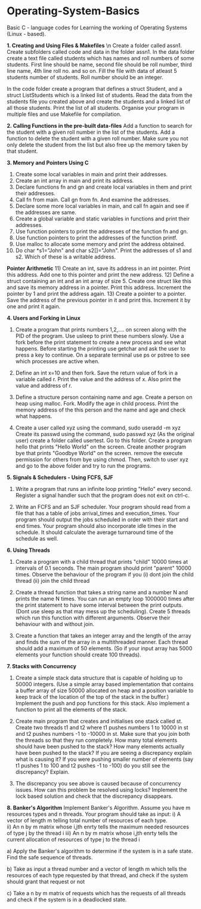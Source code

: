 # Operating-System-Basics
Basic C - language codes for Learning the working of Operating Systems (Linux - based).


**1. Creating and Using Files & Makefiles**
\n Create a folder called assn1. Create subfolders called code and data in the folder assn1. In the data folder create a text file called students which has names and roll numbers of some students. First line should be name, second file should be roll number, third line name, 4th line roll no. and so on. Fill the file with data of atleast 5 students number of students. Roll number should be an integer.

In the code folder create a program that defines a struct Student, and a struct ListStudents which is a linked list of students. Read the data from the students file you created above and create the students and a linked list of all those students. Print the list of all students. Organise your program in multiple files and use Makefile for compilation.


**2. Calling Functions in the pre-built data-files**
Add a function to search for  the student with a given roll number in the list of the students. Add a function to delete the student with a given roll number. Make sure you not only delete the student from the list but also free up the memory taken by that student.


**3. Memory and Pointers Using C**
1) Create some local variables in main and print their addresses.
2) Create an int array in main and print its address.
3) Declare functions fn and gn and create local variables in them and print their addresses.
4) Call fn from main. Call gn from fn. And examine the addresses.
5) Declare some more local  variables in main, and call fn again and see if the addresses are same.
6) Create a global variable and static variables in functions and print their addresses.
7) Use function pointers to print the addresses of the function fn and gn.
8) Use function pointers to print the addresses of the function printf.
9) Use malloc to allocate some memory and print the address obtained.
10) Do char *s1="John" and char s2[]="John". Print the addresses of s1 and s2. Which of these is a writable address.

**Pointer Arithmetic**
11) Create an int, save its address in an int pointer. Print this address. Add one to this pointer and print the new address.
12) Define a struct containing an int and an int array of size 5. Create one struct like this and save its memory address in a pointer. Print this address. Increment the pointer by 1 and print the address again.
13) Create a pointer to a pointer. Save the address of the previous pointer in it and print this. Increment it by one and print it again.


**4. Users and Forking in Linux**
1) Create a program that prints numbers 1,2,.... on screen along with the PID of the program. Use usleep to print these numbers slowly. Use a fork before the print statement to create a new process and see what happens. Before starting the printing use getchar and ask the user to press a key to continue.
On a separate terminal use ps or pstree to see which processes are active when.

2) Define an int x=10 and then fork. Save the return value of fork in a variable called r.
Print the value and the address of x. Also print the value and address of r.

3) Define a structure person containing name and age. Create a person on heap using malloc.
Fork. Modify the age in child process. Print the memory address of the this person and the name and age and check what happens.

4) Create a user called xyz using the command,       sudo useradd -m xyz
Create its passwd using the command,       sudo passwd xyz
(As the original user) create a folder called usertest. Go to this folder. Create a program hello that prints "Hello World" on the screen. Create another program bye that prints "Goodbye World" on the screen.
remove the execute permission for others from bye using chmod. Then, switch to user xyz and go to the above folder and try to run the programs.


**5.  Signals & Schedulers - Using FCFS, SJF**
1) Write a program that runs an infinite loop printing "Hello"  every second. Register a signal handler such that the program does not exit on ctrl-c.

2) Write an FCFS and an SJF scheduler. Your program should read from a file that has a table of jobs arrival_times and execution_times. Your program should output the jobs scheduled in order with their start and end times. Your program should also incorporate idle times in the schedule. It should calculate the average  turnaround time of the schedule as well.


**6. Using Threads**
1) Create a program with a child thread that prints "child" 10000 times at intervals of 0.1 seconds.  The main program should print "parent" 10000 times. Observe the behaviour of the program if you 
      (i) dont join the child thread
      (ii) join the child thread

2) Create a thread function that takes a string name and a number N and prints the name N times. You can run an empty loop 1000000 times after the print statement to have some interval between the print outputs. (Dont use sleep as that may mess up the scheduling). Create 5 threads which run this function with different arguments. Observe their behaviour with and without join.

3) Create a function that takes an integer array and the length of the array and finds the sum of the array in a multithreaded manner. Each thread should add a maximum of 50 elements. (So if your input array has 5000 elements your function should create 100 threads).


**7. Stacks with Concurrency**
1) Create a simple stack data structure that is capable of holding up to 50000 integers. (Use a simple array based implementation that contains a buffer array of size 50000 allocated on heap and a position variable to keep track of the location of the top of the stack in the buffer.) Implement the push and pop functions for this stack. Also implement a function to print all the elements of the stack.

2) Create main program that creates and initialises one stack called st. Create two threads t1 and t2 where t1 pushes numbers 1 to 10000 in st and t2 pushes numbers -1 to -10000 in st. Make sure that you join both the threads so that they run completely. How many total elements should have been pushed to the stack? How many elements actually have been pushed to the stack? If you are seeing a discrepancy explain what is causing it? If you were pushing smaller number of elements (say t1 pushes 1 to 100 and t2 pushes -1 to -100) do you still see the discrepancy? Explain.

3) The discrepancy you see above is caused because of concurrency issues. How can this problem be resolved using locks? Implement the lock based solution and check that the discrepancy disappears.


**8. Banker's Algorithm**
Implement Banker's Algorithm. Assume you have m resources types and n threads. Your program should take as input:
  i) A vector of length m telling total number of resources of each type.  
  ii) An n by m matrix whose i,jth enrty tells the maximum needed resources of type j by the thread i
  iii) An n by m matrix whose i,jth enrty tells the current allocation of resources of type j to the thread i

a) Apply the Banker's algorithm to determine if the system is in a safe state. Find the safe sequence of threads.

b) Take as input a thread number and a vector of length m which tells the resources of each type requested by that thread, and check if the system should grant that request or not

c) Take a n by m matrix of requests which has the requests of all threads and check if the system is in a deadlocked state.
